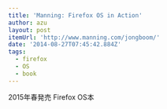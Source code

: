 ```yaml
---
title: 'Manning: Firefox OS in Action'
author: azu
layout: post
itemUrl: 'http://www.manning.com/jongboom/'
date: '2014-08-27T07:45:42.884Z'
tags:
  - firefox
  - OS
  - book
---
```

2015年春発売
Firefox OS本
